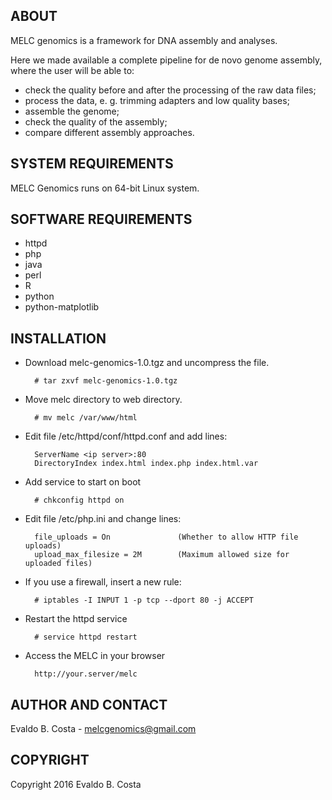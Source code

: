 ABOUT
-----

MELC genomics is a framework for DNA assembly and analyses.

Here we made available a complete pipeline for de novo genome assembly, where the user will be able to:

- check the quality before and after the processing of the raw data files;
- process the data, e. g. trimming adapters and low quality bases;
- assemble the genome;
- check the quality of the assembly;
- compare different assembly approaches.


SYSTEM REQUIREMENTS
-------------------

MELC Genomics runs on 64-bit Linux system.


SOFTWARE REQUIREMENTS
---------------------

- httpd
- php
- java
- perl
- R
- python
- python-matplotlib


INSTALLATION
------------

- Download melc-genomics-1.0.tgz and uncompress the file.

        # tar zxvf melc-genomics-1.0.tgz

- Move melc directory to web directory.

        # mv melc /var/www/html

- Edit file /etc/httpd/conf/httpd.conf and add lines:

        ServerName <ip server>:80
        DirectoryIndex index.html index.php index.html.var

- Add service to start on boot

        # chkconfig httpd on

- Edit file /etc/php.ini and change lines:

        file_uploads = On               (Whether to allow HTTP file uploads)
        upload_max_filesize = 2M        (Maximum allowed size for uploaded files)

- If you use a firewall, insert a new rule:

        # iptables -I INPUT 1 -p tcp --dport 80 -j ACCEPT

- Restart the httpd service

        # service httpd restart

- Access the MELC in your browser

        http://your.server/melc


AUTHOR AND CONTACT
------------------

Evaldo B. Costa - melcgenomics@gmail.com


COPYRIGHT
---------

Copyright 2016 Evaldo B. Costa
